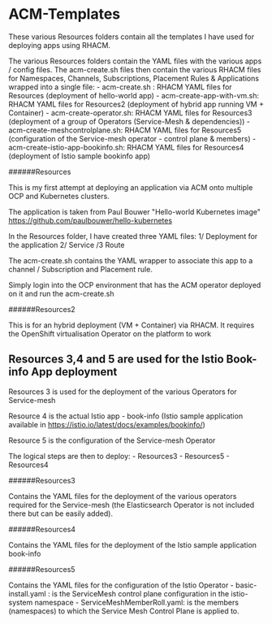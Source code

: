 # ACM-Templates
These various Resources folders contain all the templates I have used for deploying apps using RHACM.

The various Resources folders contain the YAML files with the various apps / config files.
The acm-create.sh files then contain the various RHACM files for Namespaces, Channels, Subscriptions, Placement Rules & Applications wrapped into a single file:
    - acm-create.sh : RHACM YAML files for Resources (deployment of hello-world app)
    - acm-create-app-with-vm.sh: RHACM YAML files for Resources2 (deployment of hybrid app running VM + Container)
    - acm-create-operator.sh: RHACM YAML files for Resources3 (deployment of a group of Operators (Service-Mesh & dependencies))
    - acm-create-meshcontrolplane.sh: RHACM YAML files for Resources5 (configuration of the Service-mesh operator - control plane & members)
    - acm-create-istio-app-bookinfo.sh: RHACM YAML files for Resources4 (deployment of Istio sample bookinfo app)

######Resources

This is my first attempt at deploying an application via ACM onto multiple OCP and Kubernetes clusters.

The application is taken from Paul Bouwer "Hello-world Kubernetes image" https://github.com/paulbouwer/hello-kubernetes 

In the Resources folder, I have created three YAML files: 1/ Deployment for the application 2/ Service /3 Route

The acm-create.sh contains the YAML wrapper to associate this app to a channel / Subscription and Placement rule.

Simply login into the OCP environment that has the ACM operator deployed on it and run the acm-create.sh


######Resources2

This is for an hybrid deployment (VM + Container) via RHACM. It requires the OpenShift virtualisation Operator on the platform to work

## Resources 3,4 and 5 are used for the Istio Book-info App deployment 

Resources 3 is used for the deployment of the various Operators for Service-mesh

Resource 4 is the actual Istio app - book-info (Istio sample application available in https://istio.io/latest/docs/examples/bookinfo/)

Resource 5 is the configuration of the Service-mesh Operator 

The logical steps are then to deploy:
    - Resources3
    - Resources5
    - Resources4

######Resources3

Contains the YAML files for the deployment of the various operators required for the Service-mesh (the Elasticsearch Operator is not included there but can be easily added).

######Resources4

Contains the YAML files for the deployment of the Istio sample application book-info

######Resources5

Contains the YAML files for the configuration of the Istio Operator
    - basic-install.yaml : is the ServiceMesh control plane configuration in the istio-system namespace
    - ServiceMeshMemberRoll.yaml: is the members (namespaces) to which the Service Mesh Control Plane is applied to.
